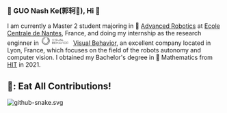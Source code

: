### 🐯 GUO Nash Ke(郭轲🥥), Hi 👋
I am currently a Master 2 student majoring in 🤖 [Advanced Robotics](https://www.ec-nantes.fr/study/masters/advanced-robotics-coro-imaro) at [Ecole Centrale de Nantes](https://www.ec-nantes.fr/), France, and doing my internship as the research enginner in <img height="20" src="https://github.com/GUOkekkk/GUOkekkk/blob/main/pics/vb.png"> [Visual Behavior](https://visualbehavior.ai/), an excellent company located in Lyon, France, which focuses on the field of the robots autonomy and computer vision. I obtained my Bachelor's degree in 📖 Mathematics from [HIT](http://en.hit.edu.cn/) in 2021.
## 🐍: Eat All Contributions!
![github-snake.svg](https://github.com/GUOkekkk/GUOkekkk/blob/output/github-contribution-grid-snake.svg)

<!--
**GUOkekkk/GUOkekkk** 🐯is a ✨ _special_ ✨ repository because its `README.md` (this file) appears on your GitHub profile.


Here are some ideas to get you started:

- 🔭 I’m currently working on ...
- 🌱 I’m currently learning ...
- 👯 I’m looking to collaborate on ...
- 🤔 I’m looking for help with ...
- 💬 Ask me about ...
- 📫 How to reach me: ...
- 😄 Pronouns: ...
- ⚡ Fun fact: ...
-->
